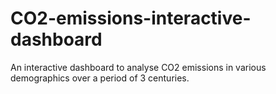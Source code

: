 # CO2-emissions-interactive-dashboard
An interactive dashboard to analyse CO2 emissions in various demographics over a period of 3 centuries. 
